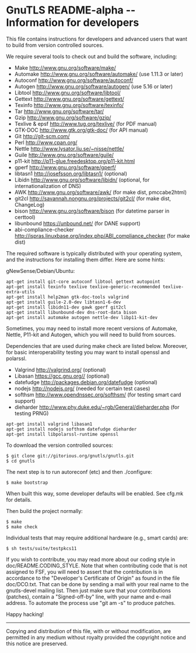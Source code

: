 GnuTLS README-alpha -- Information for developers
=================================================

This file contains instructions for developers and advanced users that
want to build from version controlled sources.

We require several tools to check out and build the software, including:

* Make <http://www.gnu.org/software/make/>
* Automake <http://www.gnu.org/software/automake/> (use 1.11.3 or later)
* Autoconf <http://www.gnu.org/software/autoconf/>
* Autogen <http://www.gnu.org/software/autogen/> (use 5.16 or later)
* Libtool <http://www.gnu.org/software/libtool/>
* Gettext <http://www.gnu.org/software/gettext/>
* Texinfo <http://www.gnu.org/software/texinfo/>
* Tar <http://www.gnu.org/software/tar/>
* Gzip <http://www.gnu.org/software/gzip/>
* Texlive & epsf <http://www.tug.org/texlive/> (for PDF manual)
* GTK-DOC <http://www.gtk.org/gtk-doc/> (for API manual)
* Git <http://git-scm.com/>
* Perl <http://www.cpan.org/>
* Nettle <http://www.lysator.liu.se/~nisse/nettle/>
* Guile <http://www.gnu.org/software/guile/>
* p11-kit <http://p11-glue.freedesktop.org/p11-kit.html>
* gperf <http://www.gnu.org/software/gperf/>
* libtasn1 <http://josefsson.org/libtasn1/> (optional)
* Libidn <http://www.gnu.org/software/libidn/> (optional, for internationalization of DNS)
* AWK <http://www.gnu.org/software/awk/> (for make dist, pmccabe2html)
* git2cl <http://savannah.nongnu.org/projects/git2cl/> (for make dist, ChangeLog)
* bison <http://www.gnu.org/software/bison> (for datetime parser in certtool)
* libunbound <https://unbound.net/> (for DANE support)
* abi-compliance-checker <http://ispras.linuxbase.org/index.php/ABI_compliance_checker> (for make dist)

The required software is typically distributed with your operating
system, and the instructions for installing them differ.  Here are
some hints:

gNewSense/Debian/Ubuntu:
```
apt-get install git-core autoconf libtool gettext autopoint
apt-get install texinfo texlive texlive-generic-recommended texlive-extra-utils
apt-get install help2man gtk-doc-tools valgrind
apt-get install guile-2.0-dev libtasn1-6-dev
apt-get install libidn11-dev gawk gperf git2cl
apt-get install libunbound-dev dns-root-data bison
apt-get install automake autogen nettle-dev libp11-kit-dev
```

Sometimes, you may need to install more recent versions of Automake,
Nettle, P11-kit and Autogen, which you will need to build from sources. 

Dependencies that are used during make check are listed below. Moreover,
for basic interoperability testing you may want to install openssl
and polarssl.

* Valgrind <http://valgrind.org/> (optional)
* Libasan <https://gcc.gnu.org//> (optional)
* datefudge <http://packages.debian.org/datefudge> (optional)
* nodejs <http://nodejs.org/> (needed for certain test cases)
* softhsm <http://www.opendnssec.org/softhsm/> (for testing smart card support)
* dieharder <http://www.phy.duke.edu/~rgb/General/dieharder.php> (for testing PRNG)

```
apt-get install valgrind libasan1
apt-get install nodejs softhsm datefudge dieharder
apt-get install libpolarssl-runtime openssl
```


To download the version controlled sources:

```
$ git clone git://gitorious.org/gnutls/gnutls.git
$ cd gnutls
```

The next step is to run autoreconf (etc) and then ./configure:

```
$ make bootstrap
```

When built this way, some developer defaults will be enabled.  See
cfg.mk for details.

Then build the project normally:

```
$ make
$ make check
```

Individual tests that may require additional hardware (e.g., smart cards)
are:
```
$ sh tests/suite/testpkcs11
```

If you wish to contribute, you may read more about our coding style in
doc/README.CODING_STYLE. Note that when contributing code that is not 
assigned to FSF, you will need to assert that the contribution is in 
accordance to the "Developer's Certificate of Origin" as found in the 
file doc/DCO.txt. That can be done by sending a mail with your real name to 
the gnutls-devel mailing list. Then just make sure that your contributions 
(patches), contain a "Signed-off-by" line, with your name and e-mail address. 
To automate the process use "git am -s" to produce patches.

Happy hacking!

----------------------------------------------------------------------
Copying and distribution of this file, with or without modification,
are permitted in any medium without royalty provided the copyright
notice and this notice are preserved.
